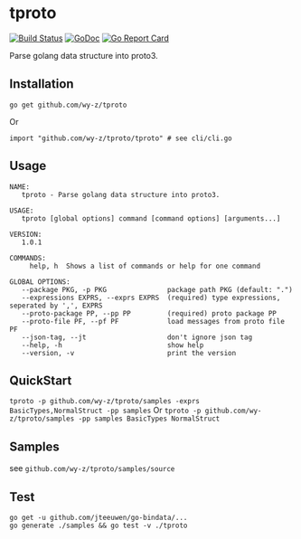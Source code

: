 # tproto
[![Build Status](https://travis-ci.org/wy-z/tproto.svg?branch=master)](https://travis-ci.org/wy-z/tproto) [![GoDoc](https://godoc.org/github.com/wy-z/tproto?status.svg)](http://godoc.org/github.com/wy-z/tproto) [![Go Report Card](https://goreportcard.com/badge/github.com/wy-z/tproto)](https://goreportcard.com/report/github.com/wy-z/tproto)

Parse golang data structure into proto3.

## Installation
```
go get github.com/wy-z/tproto
```
Or
```
import "github.com/wy-z/tproto/tproto" # see cli/cli.go
```

## Usage
```
NAME:
   tproto - Parse golang data structure into proto3.

USAGE:
   tproto [global options] command [command options] [arguments...]

VERSION:
   1.0.1

COMMANDS:
     help, h  Shows a list of commands or help for one command

GLOBAL OPTIONS:
   --package PKG, -p PKG               package path PKG (default: ".")
   --expressions EXPRS, --exprs EXPRS  (required) type expressions, seperated by ',', EXPRS
   --proto-package PP, --pp PP         (required) proto package PP
   --proto-file PF, --pf PF            load messages from proto file PF
   --json-tag, --jt                    don't ignore json tag
   --help, -h                          show help
   --version, -v                       print the version
```

## QuickStart

`tproto -p github.com/wy-z/tproto/samples -exprs BasicTypes,NormalStruct -pp samples`
Or
`tproto -p github.com/wy-z/tproto/samples -pp samples BasicTypes NormalStruct`

## Samples

see `github.com/wy-z/tproto/samples/source`

## Test

```
go get -u github.com/jteeuwen/go-bindata/...
go generate ./samples && go test -v ./tproto
```
